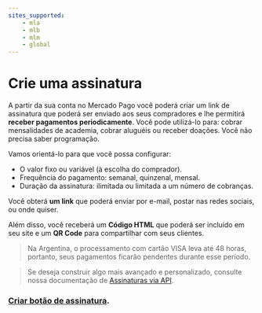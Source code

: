 ```yaml
---
sites_supported:
    - mla
    - mlb
    - mlm
    - global
---
```


# Crie uma assinatura

A partir da sua conta no Mercado Pago você poderá criar um link de assinatura que poderá ser enviado aos seus compradores e lhe permitirá **receber pagamentos periodicamente**. Você pode utilizá-lo para: cobrar mensalidades de academia, cobrar aluguéis ou receber doações.
Você não precisa saber programação.

Vamos orientá-lo para que você possa configurar:

* O valor fixo ou variável (à escolha do comprador).
* Frequência do pagamento: semanal, quinzenal, mensal.
* Duração da assinatura: ilimitada ou limitada a um número de cobranças.

Você obterá **um link** que poderá enviar por e-mail, postar nas redes sociais, ou onde quiser.

Além disso, você receberá um **Código HTML** que poderá ser incluído em seu site e um **QR Code** para compartilhar com seus clientes.

>Na Argentina, o processamento com cartão VISA leva até 48 horas, portanto, seus pagamentos ficarão pendentes durante esse período.

>Se deseja construir algo mais avançado e personalizado, consulte nossa documentação de [Assinaturas via API](/guides/subscriptions/api/introduction.es.md).

### [Criar botão de assinatura](https://www.mercadopago.com.ar/subscription-plans/create).
